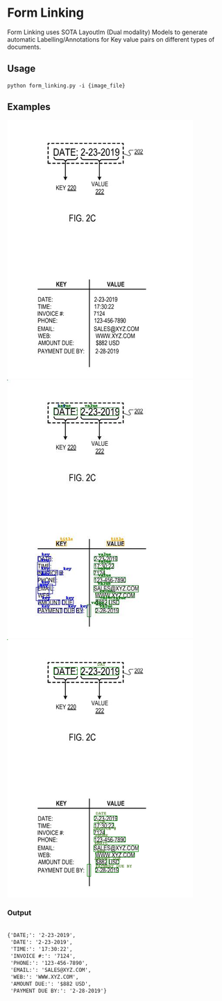 
# Form Linking

Form Linking uses SOTA Layoutlm (Dual modality) Models to generate automatic Labelling/Annotations for Key value pairs on different types of documents.

## Usage

```
python form_linking.py -i {image_file}
```

## Examples

![Alt text](https://github.com/Deep-Learner-msp/Form_Linking/blob/main/examples/key_value_doc.jpeg "reciept") ![Alt text](https://github.com/Deep-Learner-msp/Form_Linking/blob/main/results/Funsd_results/key_value_image_annotated.jpeg "funsd_key_value_classification")![Alt text](https://github.com/Deep-Learner-msp/Form_Linking/blob/main/results/Post_Process_results/key_value_doc_annotated.png "labelled values with keys")




### Output
```

{'DATE;': '2-23-2019',
 'DATE': '2-23-2019',
 'TIME:': '17:30:22',
 'INVOICE #:': '7124',
 'PHONE:': '123-456-7890',
 'EMAIL:': 'SALES@XYZ.COM',
 'WEB:': 'WWW.XYZ.COM',
 'AMOUNT DUE:': '$882 USD',
 'PAYMENT DUE BY:': '2-28-2019'}
 ```
